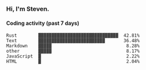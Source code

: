 ### Hi, I'm Steven.

#### Coding activity (past 7 days)
```
Rust        ▓▓▓▓▓▓▓▓▓▓▓▓▓▓▓▓▓▓▓▓▓▓▓▓▓▓▓▓▓▓  42.81%
Text        ▓▓▓▓▓▓▓▓▓▓▓▓▓▓▓▓▓▓▓▓▓▓▓▓▓       36.48%
Markdown    ▓▓▓▓▓                            8.28%
other       ▓▓▓▓▓                            8.17%
JavaScript  ▓                                2.22%
HTML        ▓                                2.04%
```
